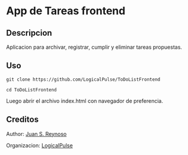 # App de Tareas frontend ##

## Descripcion ##

Aplicacion para archivar, registrar, cumplir y eliminar tareas propuestas.

## Uso ##

    git clone https://github.com/LogicalPulse/ToDoListFrontend

    cd ToDoListFrontend

Luego abrir el archivo index.html con navegador de preferencia.

## Creditos ##

Author: [Juan S. Reynoso](https://github.com/JuanReynos0)

Organizacion: [LogicalPulse](https://github.com/LogicalPulse)
